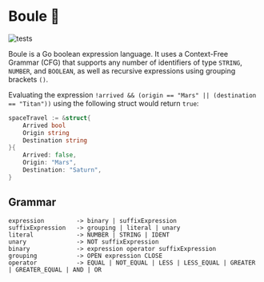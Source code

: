 # Boule 🎱

![tests](https://github.com/victordeleau/boule/actions/workflows/test.yaml/badge.svg?event=push)

Boule is a Go boolean expression language. It uses a Context-Free Grammar (CFG) that supports any number of identifiers
of type `STRING`, `NUMBER`, and `BOOLEAN`, as well as recursive expressions using grouping brackets `()`.

Evaluating the expression `!arrived && (origin == "Mars" || (destination == "Titan"))` using the following struct would return `true`:

```go
spaceTravel := &struct{
    Arrived bool
    Origin string
    Destination string
}{
    Arrived: false,
    Origin: "Mars",
    Destination: "Saturn",
}
```

## Grammar

```
expression         -> binary | suffixExpression
suffixExpression   -> grouping | literal | unary
literal            -> NUMBER | STRING | IDENT
unary              -> NOT suffixExpression
binary             -> expression operator suffixExpression
grouping           -> OPEN expression CLOSE
operator           -> EQUAL | NOT_EQUAL | LESS | LESS_EQUAL | GREATER | GREATER_EQUAL | AND | OR
```

